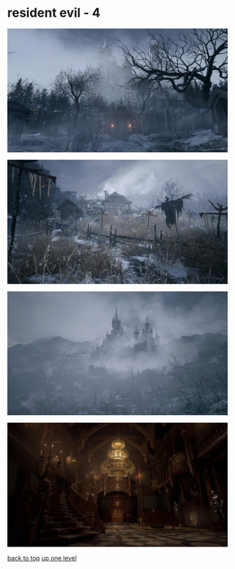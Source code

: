 # resident evil - 4
[![143173-1920x1080-desktop-1080p-resident-evil-village-wallpaper.jpg](https://raw.githubusercontent.com/buckmanc/Wallpapers/main/desktop/resident%20evil/143173-1920x1080-desktop-1080p-resident-evil-village-wallpaper.jpg "143173-1920x1080-desktop-1080p-resident-evil-village-wallpaper.jpg")](https://raw.githubusercontent.com/buckmanc/Wallpapers/main/desktop/resident%20evil/143173-1920x1080-desktop-1080p-resident-evil-village-wallpaper.jpg)

[![2931-1920x1080-desktop-1080p-resident-evil-village-background.jpg](https://raw.githubusercontent.com/buckmanc/Wallpapers/main/desktop/resident%20evil/2931-1920x1080-desktop-1080p-resident-evil-village-background.jpg "2931-1920x1080-desktop-1080p-resident-evil-village-background.jpg")](https://raw.githubusercontent.com/buckmanc/Wallpapers/main/desktop/resident%20evil/2931-1920x1080-desktop-1080p-resident-evil-village-background.jpg)

[![2939-3840x2160-desktop-4k-resident-evil-village-wallpaper-image.jpg](https://raw.githubusercontent.com/buckmanc/Wallpapers/main/desktop/resident%20evil/2939-3840x2160-desktop-4k-resident-evil-village-wallpaper-image.jpg "2939-3840x2160-desktop-4k-resident-evil-village-wallpaper-image.jpg")](https://raw.githubusercontent.com/buckmanc/Wallpapers/main/desktop/resident%20evil/2939-3840x2160-desktop-4k-resident-evil-village-wallpaper-image.jpg)

[![89c8b1623675b7c5_peakpx (8).jpg](https://raw.githubusercontent.com/buckmanc/Wallpapers/main/desktop/resident%20evil/89c8b1623675b7c5_peakpx%20(8).jpg "89c8b1623675b7c5_peakpx (8).jpg")](https://raw.githubusercontent.com/buckmanc/Wallpapers/main/desktop/resident%20evil/89c8b1623675b7c5_peakpx%20(8).jpg)



[back to top](#)
[up one level](/desktop/README.MD)
